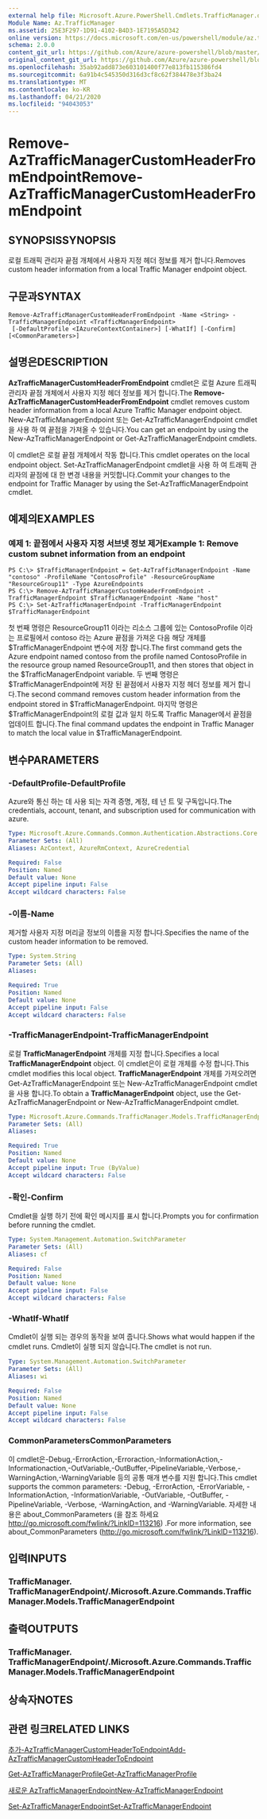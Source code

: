 ```yaml
---
external help file: Microsoft.Azure.PowerShell.Cmdlets.TrafficManager.dll-Help.xml
Module Name: Az.TrafficManager
ms.assetid: 25E3F297-1D91-4102-B4D3-1E7195A5D342
online version: https://docs.microsoft.com/en-us/powershell/module/az.trafficmanager/remove-aztrafficmanagercustomheaderfromendpoint
schema: 2.0.0
content_git_url: https://github.com/Azure/azure-powershell/blob/master/src/TrafficManager/TrafficManager/help/Remove-AzTrafficManagerCustomHeaderFromEndpoint.md
original_content_git_url: https://github.com/Azure/azure-powershell/blob/master/src/TrafficManager/TrafficManager/help/Remove-AzTrafficManagerCustomHeaderFromEndpoint.md
ms.openlocfilehash: 35ab92add873e603101400f77e813fb115386fd4
ms.sourcegitcommit: 6a91b4c545350d316d3cf8c62f384478e3f3ba24
ms.translationtype: MT
ms.contentlocale: ko-KR
ms.lasthandoff: 04/21/2020
ms.locfileid: "94043053"
---
```

# <span data-ttu-id="a2e2b-101">Remove-AzTrafficManagerCustomHeaderFromEndpoint</span><span class="sxs-lookup"><span data-stu-id="a2e2b-101">Remove-AzTrafficManagerCustomHeaderFromEndpoint</span></span>

## <span data-ttu-id="a2e2b-102">SYNOPSIS</span><span class="sxs-lookup"><span data-stu-id="a2e2b-102">SYNOPSIS</span></span>
<span data-ttu-id="a2e2b-103">로컬 트래픽 관리자 끝점 개체에서 사용자 지정 헤더 정보를 제거 합니다.</span><span class="sxs-lookup"><span data-stu-id="a2e2b-103">Removes custom header information from a local Traffic Manager endpoint object.</span></span>

## <span data-ttu-id="a2e2b-104">구문과</span><span class="sxs-lookup"><span data-stu-id="a2e2b-104">SYNTAX</span></span>

```
Remove-AzTrafficManagerCustomHeaderFromEndpoint -Name <String> -TrafficManagerEndpoint <TrafficManagerEndpoint>
 [-DefaultProfile <IAzureContextContainer>] [-WhatIf] [-Confirm] [<CommonParameters>]
```

## <span data-ttu-id="a2e2b-105">설명은</span><span class="sxs-lookup"><span data-stu-id="a2e2b-105">DESCRIPTION</span></span>
<span data-ttu-id="a2e2b-106">**AzTrafficManagerCustomHeaderFromEndpoint** cmdlet은 로컬 Azure 트래픽 관리자 끝점 개체에서 사용자 지정 헤더 정보를 제거 합니다.</span><span class="sxs-lookup"><span data-stu-id="a2e2b-106">The **Remove-AzTrafficManagerCustomHeaderFromEndpoint** cmdlet removes custom header information from a local Azure Traffic Manager endpoint object.</span></span>
<span data-ttu-id="a2e2b-107">New-AzTrafficManagerEndpoint 또는 Get-AzTrafficManagerEndpoint cmdlet을 사용 하 여 끝점을 가져올 수 있습니다.</span><span class="sxs-lookup"><span data-stu-id="a2e2b-107">You can get an endpoint by using the New-AzTrafficManagerEndpoint or Get-AzTrafficManagerEndpoint cmdlets.</span></span>

<span data-ttu-id="a2e2b-108">이 cmdlet은 로컬 끝점 개체에서 작동 합니다.</span><span class="sxs-lookup"><span data-stu-id="a2e2b-108">This cmdlet operates on the local endpoint object.</span></span>
<span data-ttu-id="a2e2b-109">Set-AzTrafficManagerEndpoint cmdlet을 사용 하 여 트래픽 관리자의 끝점에 대 한 변경 내용을 커밋합니다.</span><span class="sxs-lookup"><span data-stu-id="a2e2b-109">Commit your changes to the endpoint for Traffic Manager by using the Set-AzTrafficManagerEndpoint cmdlet.</span></span>

## <span data-ttu-id="a2e2b-110">예제의</span><span class="sxs-lookup"><span data-stu-id="a2e2b-110">EXAMPLES</span></span>

### <span data-ttu-id="a2e2b-111">예제 1: 끝점에서 사용자 지정 서브넷 정보 제거</span><span class="sxs-lookup"><span data-stu-id="a2e2b-111">Example 1: Remove custom subnet information from an endpoint</span></span>
```
PS C:\> $TrafficManagerEndpoint = Get-AzTrafficManagerEndpoint -Name "contoso" -ProfileName "ContosoProfile" -ResourceGroupName "ResourceGroup11" -Type AzureEndpoints
PS C:\> Remove-AzTrafficManagerCustomHeaderFromEndpoint -TrafficManagerEndpoint $TrafficManagerEndpoint -Name "host"
PS C:\> Set-AzTrafficManagerEndpoint -TrafficManagerEndpoint $TrafficManagerEndpoint
```

<span data-ttu-id="a2e2b-112">첫 번째 명령은 ResourceGroup11 이라는 리소스 그룹에 있는 ContosoProfile 이라는 프로필에서 contoso 라는 Azure 끝점을 가져온 다음 해당 개체를 $TrafficManagerEndpoint 변수에 저장 합니다.</span><span class="sxs-lookup"><span data-stu-id="a2e2b-112">The first command gets the Azure endpoint named contoso from the profile named ContosoProfile in the resource group named ResourceGroup11, and then stores that object in the $TrafficManagerEndpoint variable.</span></span>
<span data-ttu-id="a2e2b-113">두 번째 명령은 $TrafficManagerEndpoint에 저장 된 끝점에서 사용자 지정 헤더 정보를 제거 합니다.</span><span class="sxs-lookup"><span data-stu-id="a2e2b-113">The second command removes custom header information from the endpoint stored in $TrafficManagerEndpoint.</span></span>
<span data-ttu-id="a2e2b-114">마지막 명령은 $TrafficManagerEndpoint의 로컬 값과 일치 하도록 Traffic Manager에서 끝점을 업데이트 합니다.</span><span class="sxs-lookup"><span data-stu-id="a2e2b-114">The final command updates the endpoint in Traffic Manager to match the local value in $TrafficManagerEndpoint.</span></span>

## <span data-ttu-id="a2e2b-115">변수</span><span class="sxs-lookup"><span data-stu-id="a2e2b-115">PARAMETERS</span></span>

### <span data-ttu-id="a2e2b-116">-DefaultProfile</span><span class="sxs-lookup"><span data-stu-id="a2e2b-116">-DefaultProfile</span></span>
<span data-ttu-id="a2e2b-117">Azure와 통신 하는 데 사용 되는 자격 증명, 계정, 테 넌 트 및 구독입니다.</span><span class="sxs-lookup"><span data-stu-id="a2e2b-117">The credentials, account, tenant, and subscription used for communication with azure.</span></span>

```yaml
Type: Microsoft.Azure.Commands.Common.Authentication.Abstractions.Core.IAzureContextContainer
Parameter Sets: (All)
Aliases: AzContext, AzureRmContext, AzureCredential

Required: False
Position: Named
Default value: None
Accept pipeline input: False
Accept wildcard characters: False
```

### <span data-ttu-id="a2e2b-118">-이름</span><span class="sxs-lookup"><span data-stu-id="a2e2b-118">-Name</span></span>
<span data-ttu-id="a2e2b-119">제거할 사용자 지정 머리글 정보의 이름을 지정 합니다.</span><span class="sxs-lookup"><span data-stu-id="a2e2b-119">Specifies the name of the custom header information to be removed.</span></span>

```yaml
Type: System.String
Parameter Sets: (All)
Aliases:

Required: True
Position: Named
Default value: None
Accept pipeline input: False
Accept wildcard characters: False
```

### <span data-ttu-id="a2e2b-120">-TrafficManagerEndpoint</span><span class="sxs-lookup"><span data-stu-id="a2e2b-120">-TrafficManagerEndpoint</span></span>
<span data-ttu-id="a2e2b-121">로컬 **TrafficManagerEndpoint** 개체를 지정 합니다.</span><span class="sxs-lookup"><span data-stu-id="a2e2b-121">Specifies a local **TrafficManagerEndpoint** object.</span></span>
<span data-ttu-id="a2e2b-122">이 cmdlet은이 로컬 개체를 수정 합니다.</span><span class="sxs-lookup"><span data-stu-id="a2e2b-122">This cmdlet modifies this local object.</span></span>
<span data-ttu-id="a2e2b-123">**TrafficManagerEndpoint** 개체를 가져오려면 Get-AzTrafficManagerEndpoint 또는 New-AzTrafficManagerEndpoint cmdlet을 사용 합니다.</span><span class="sxs-lookup"><span data-stu-id="a2e2b-123">To obtain a **TrafficManagerEndpoint** object, use the Get-AzTrafficManagerEndpoint or New-AzTrafficManagerEndpoint cmdlet.</span></span>

```yaml
Type: Microsoft.Azure.Commands.TrafficManager.Models.TrafficManagerEndpoint
Parameter Sets: (All)
Aliases:

Required: True
Position: Named
Default value: None
Accept pipeline input: True (ByValue)
Accept wildcard characters: False
```

### <span data-ttu-id="a2e2b-124">-확인</span><span class="sxs-lookup"><span data-stu-id="a2e2b-124">-Confirm</span></span>
<span data-ttu-id="a2e2b-125">Cmdlet을 실행 하기 전에 확인 메시지를 표시 합니다.</span><span class="sxs-lookup"><span data-stu-id="a2e2b-125">Prompts you for confirmation before running the cmdlet.</span></span>

```yaml
Type: System.Management.Automation.SwitchParameter
Parameter Sets: (All)
Aliases: cf

Required: False
Position: Named
Default value: None
Accept pipeline input: False
Accept wildcard characters: False
```

### <span data-ttu-id="a2e2b-126">-WhatIf</span><span class="sxs-lookup"><span data-stu-id="a2e2b-126">-WhatIf</span></span>
<span data-ttu-id="a2e2b-127">Cmdlet이 실행 되는 경우의 동작을 보여 줍니다.</span><span class="sxs-lookup"><span data-stu-id="a2e2b-127">Shows what would happen if the cmdlet runs.</span></span> <span data-ttu-id="a2e2b-128">Cmdlet이 실행 되지 않습니다.</span><span class="sxs-lookup"><span data-stu-id="a2e2b-128">The cmdlet is not run.</span></span>

```yaml
Type: System.Management.Automation.SwitchParameter
Parameter Sets: (All)
Aliases: wi

Required: False
Position: Named
Default value: None
Accept pipeline input: False
Accept wildcard characters: False
```

### <span data-ttu-id="a2e2b-129">CommonParameters</span><span class="sxs-lookup"><span data-stu-id="a2e2b-129">CommonParameters</span></span>
<span data-ttu-id="a2e2b-130">이 cmdlet은-Debug,-ErrorAction,-Erroraction,-InformationAction,-Informationaction,-OutVariable,-OutBuffer,-PipelineVariable,-Verbose,-WarningAction,-WarningVariable 등의 공통 매개 변수를 지원 합니다.</span><span class="sxs-lookup"><span data-stu-id="a2e2b-130">This cmdlet supports the common parameters: -Debug, -ErrorAction, -ErrorVariable, -InformationAction, -InformationVariable, -OutVariable, -OutBuffer, -PipelineVariable, -Verbose, -WarningAction, and -WarningVariable.</span></span> <span data-ttu-id="a2e2b-131">자세한 내용은 about_CommonParameters (을 참조 하세요 http://go.microsoft.com/fwlink/?LinkID=113216) .</span><span class="sxs-lookup"><span data-stu-id="a2e2b-131">For more information, see about_CommonParameters (http://go.microsoft.com/fwlink/?LinkID=113216).</span></span>

## <span data-ttu-id="a2e2b-132">입력</span><span class="sxs-lookup"><span data-stu-id="a2e2b-132">INPUTS</span></span>

### <span data-ttu-id="a2e2b-133">TrafficManager. TrafficManagerEndpoint/.</span><span class="sxs-lookup"><span data-stu-id="a2e2b-133">Microsoft.Azure.Commands.TrafficManager.Models.TrafficManagerEndpoint</span></span>

## <span data-ttu-id="a2e2b-134">출력</span><span class="sxs-lookup"><span data-stu-id="a2e2b-134">OUTPUTS</span></span>

### <span data-ttu-id="a2e2b-135">TrafficManager. TrafficManagerEndpoint/.</span><span class="sxs-lookup"><span data-stu-id="a2e2b-135">Microsoft.Azure.Commands.TrafficManager.Models.TrafficManagerEndpoint</span></span>

## <span data-ttu-id="a2e2b-136">상속자</span><span class="sxs-lookup"><span data-stu-id="a2e2b-136">NOTES</span></span>

## <span data-ttu-id="a2e2b-137">관련 링크</span><span class="sxs-lookup"><span data-stu-id="a2e2b-137">RELATED LINKS</span></span>

[<span data-ttu-id="a2e2b-138">추가-AzTrafficManagerCustomHeaderToEndpoint</span><span class="sxs-lookup"><span data-stu-id="a2e2b-138">Add-AzTrafficManagerCustomHeaderToEndpoint</span></span>](./Add-AzTrafficManagerCustomHeaderToEndpoint.md)

[<span data-ttu-id="a2e2b-139">Get-AzTrafficManagerProfile</span><span class="sxs-lookup"><span data-stu-id="a2e2b-139">Get-AzTrafficManagerProfile</span></span>](./Get-AzTrafficManagerEndpoint.md)

[<span data-ttu-id="a2e2b-140">새로운 AzTrafficManagerEndpoint</span><span class="sxs-lookup"><span data-stu-id="a2e2b-140">New-AzTrafficManagerEndpoint</span></span>](./New-AzTrafficManagerEndpoint.md)

[<span data-ttu-id="a2e2b-141">Set-AzTrafficManagerEndpoint</span><span class="sxs-lookup"><span data-stu-id="a2e2b-141">Set-AzTrafficManagerEndpoint</span></span>](./Set-AzTrafficManagerEndpoint.md)
